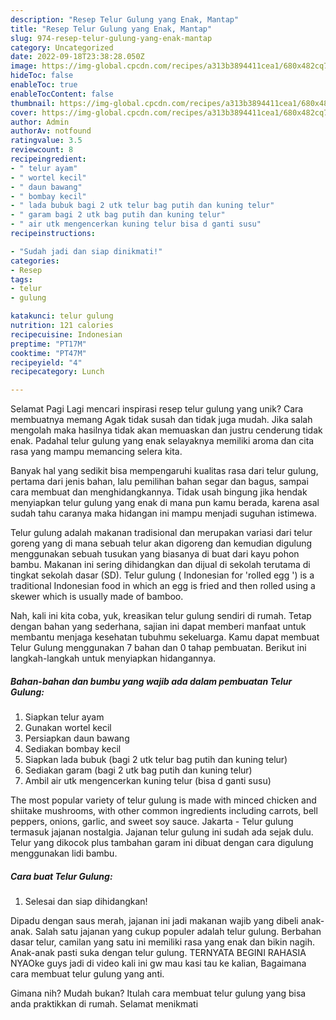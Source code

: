 ```yaml
---
description: "Resep Telur Gulung yang Enak, Mantap"
title: "Resep Telur Gulung yang Enak, Mantap"
slug: 974-resep-telur-gulung-yang-enak-mantap
category: Uncategorized
date: 2022-09-18T23:38:28.050Z
image: https://img-global.cpcdn.com/recipes/a313b3894411cea1/680x482cq70/telur-gulung-foto-resep-utama.jpg
hideToc: false
enableToc: true
enableTocContent: false
thumbnail: https://img-global.cpcdn.com/recipes/a313b3894411cea1/680x482cq70/telur-gulung-foto-resep-utama.jpg
cover: https://img-global.cpcdn.com/recipes/a313b3894411cea1/680x482cq70/telur-gulung-foto-resep-utama.jpg
author: Admin
authorAv: notfound
ratingvalue: 3.5
reviewcount: 8
recipeingredient:
- " telur ayam"
- " wortel kecil"
- " daun bawang"
- " bombay kecil"
- " lada bubuk bagi 2 utk telur bag putih dan kuning telur"
- " garam bagi 2 utk bag putih dan kuning telur"
- " air utk mengencerkan kuning telur bisa d ganti susu"
recipeinstructions:

- "Sudah jadi dan siap dinikmati!"
categories:
- Resep
tags:
- telur
- gulung

katakunci: telur gulung 
nutrition: 121 calories
recipecuisine: Indonesian
preptime: "PT17M"
cooktime: "PT47M"
recipeyield: "4"
recipecategory: Lunch

---
```



Selamat Pagi Lagi mencari inspirasi resep telur gulung yang unik? Cara membuatnya memang Agak tidak susah dan tidak juga mudah. Jika salah mengolah maka hasilnya tidak akan memuaskan dan justru cenderung tidak enak. Padahal telur gulung yang enak selayaknya memiliki aroma dan cita rasa yang mampu memancing selera kita.


Banyak hal yang sedikit bisa mempengaruhi kualitas rasa dari telur gulung, pertama dari jenis bahan, lalu pemilihan bahan segar dan bagus, sampai cara membuat dan menghidangkannya. Tidak usah bingung jika hendak menyiapkan telur gulung yang enak di mana pun kamu berada, karena asal sudah tahu caranya maka hidangan ini mampu menjadi suguhan istimewa.

Telur gulung adalah makanan tradisional dan merupakan variasi dari telur goreng yang di mana sebuah telur akan digoreng dan kemudian digulung menggunakan sebuah tusukan yang biasanya di buat dari kayu pohon bambu. Makanan ini sering dihidangkan dan dijual di sekolah terutama di tingkat sekolah dasar (SD). Telur gulung ( Indonesian for &#39;rolled egg &#39;) is a traditional Indonesian food in which an egg is fried and then rolled using a skewer which is usually made of bamboo.


Nah, kali ini kita coba, yuk, kreasikan telur gulung sendiri di rumah. Tetap dengan bahan yang sederhana, sajian ini dapat memberi manfaat untuk membantu menjaga kesehatan tubuhmu sekeluarga. Kamu dapat membuat Telur Gulung menggunakan 7 bahan dan 0 tahap pembuatan. Berikut ini langkah-langkah untuk menyiapkan hidangannya.

<!--inarticleads1-->

##### Bahan-bahan dan bumbu yang wajib ada dalam pembuatan Telur Gulung:

1. Siapkan  telur ayam
1. Gunakan  wortel kecil
1. Persiapkan  daun bawang
1. Sediakan  bombay kecil
1. Siapkan  lada bubuk (bagi 2 utk telur bag putih dan kuning telur)
1. Sediakan  garam (bagi 2 utk bag putih dan kuning telur)
1. Ambil  air utk mengencerkan kuning telur (bisa d ganti susu)


The most popular variety of telur gulung is made with minced chicken and shiitake mushrooms, with other common ingredients including carrots, bell peppers, onions, garlic, and sweet soy sauce. Jakarta - Telur gulung termasuk jajanan nostalgia. Jajanan telur gulung ini sudah ada sejak dulu. Telur yang dikocok plus tambahan garam ini dibuat dengan cara digulung menggunakan lidi bambu. 

<!--inarticleads2-->

##### Cara buat Telur Gulung:


1. Selesai dan siap dihidangkan!

Dipadu dengan saus merah, jajanan ini jadi makanan wajib yang dibeli anak-anak. Salah satu jajanan yang cukup populer adalah telur gulung. Berbahan dasar telur, camilan yang satu ini memiliki rasa yang enak dan bikin nagih. Anak-anak pasti suka dengan telur gulung. TERNYATA BEGINI RAHASIA NYAOke guys jadi di video kali ini gw mau kasi tau ke kalian, Bagaimana cara membuat telur gulung yang anti. 

Gimana nih? Mudah bukan? Itulah cara membuat telur gulung yang bisa anda praktikkan di rumah. Selamat menikmati

